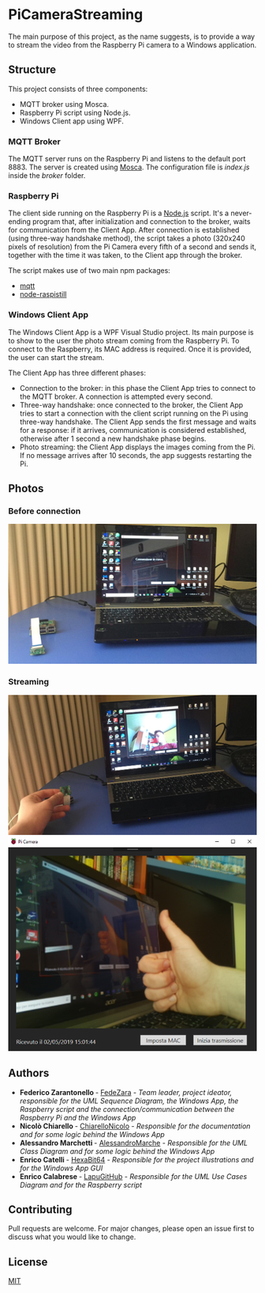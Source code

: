 # PiCameraStreaming

The main purpose of this project, as the name suggests, is to provide a way to stream the video from the Raspberry Pi camera to a Windows application. 

## Structure

This project consists of three components:
- MQTT broker using Mosca.
- Raspberry Pi script using Node.js.
- Windows Client app using WPF.

### MQTT Broker

The MQTT server runs on the Raspberry Pi and listens to the default port 8883. 
The server is created using [Mosca](https://github.com/mcollina/mosca).
The configuration file is <i>index.js</i> inside the <i>broker</i> folder.

### Raspberry Pi

The client side running on the Raspberry Pi is a [Node.js](https://nodejs.org/it/) script. 
It's a never-ending program that, after initialization and connection to the broker, waits for communication from the Client App.
After connection is established (using three-way handshake method), the script takes a photo (320x240 pixels of resolution) from the Pi Camera every fifth of a second and sends it, together with the time it was taken, to the Client app through the broker.

The script makes use of two main npm packages:
- [mqtt](https://www.npmjs.com/package/mqtt)
- [node-raspistill](https://www.npmjs.com/package/node-raspistill)


### Windows Client App

The Windows Client App is a WPF Visual Studio project. Its main purpose is to show to the user the photo stream coming from the Raspberry Pi. To connect to the Raspberry, its MAC address is required. Once it is provided, the user can start the stream.

The Client App has three different phases:
- Connection to the broker: in this phase the Client App tries to connect to the MQTT broker. A connection is attempted every second.
- Three-way handshake: once connected to the broker, the Client App tries to start a connection with the client script running on the Pi using three-way handshake. The Client App sends the first message and waits for a response: if it arrives, communication is considered established, otherwise after 1 second a new handshake phase begins.
- Photo streaming: the Client App displays the images coming from the Pi. If no message arrives after 10 seconds, the app suggests restarting the Pi.

## Photos

### Before connection
![alt text](https://github.com/FedeZara/PICameraStreaming/blob/master/documentation/images/image1.jpeg)

### Streaming
![alt text](https://github.com/FedeZara/PICameraStreaming/blob/master/documentation/images/image2.jpeg)
![alt text](https://github.com/FedeZara/PICameraStreaming/blob/master/documentation/images/image3.png)

## Authors

- <b> Federico Zarantonello </b> - [FedeZara](https://github.com/FedeZara) - <i> Team leader, project ideator, responsible for the UML Sequence Diagram, the Windows App, the Raspberry script and the connection/communication between the Raspberry Pi and the Windows App </i> 
- <b> Nicolò Chiarello </b> - [ChiarelloNicolo](https://github.com/ChiarelloNicolo) - <i> Responsible for the documentation and for some logic behind the Windows App </i>  
- <b> Alessandro Marchetti </b> - [AlessandroMarche](https://github.com/AlessandroMarche) - <i> Responsible for the UML Class Diagram and for some logic behind the Windows App </i> 
- <b> Enrico Catelli </b> - [HexaBit64](https://github.com/HexaBit64) - <i> Responsible for the project illustrations and for the Windows App GUI </i>
- <b> Enrico Calabrese </b> - [LapuGitHub](https://github.com/LapuGitHub) - <i> Responsible for the UML Use Cases Diagram and for the Raspberry script </i> 

## Contributing
Pull requests are welcome. For major changes, please open an issue first to discuss what you would like to change.

## License
[MIT](https://choosealicense.com/licenses/mit/)


